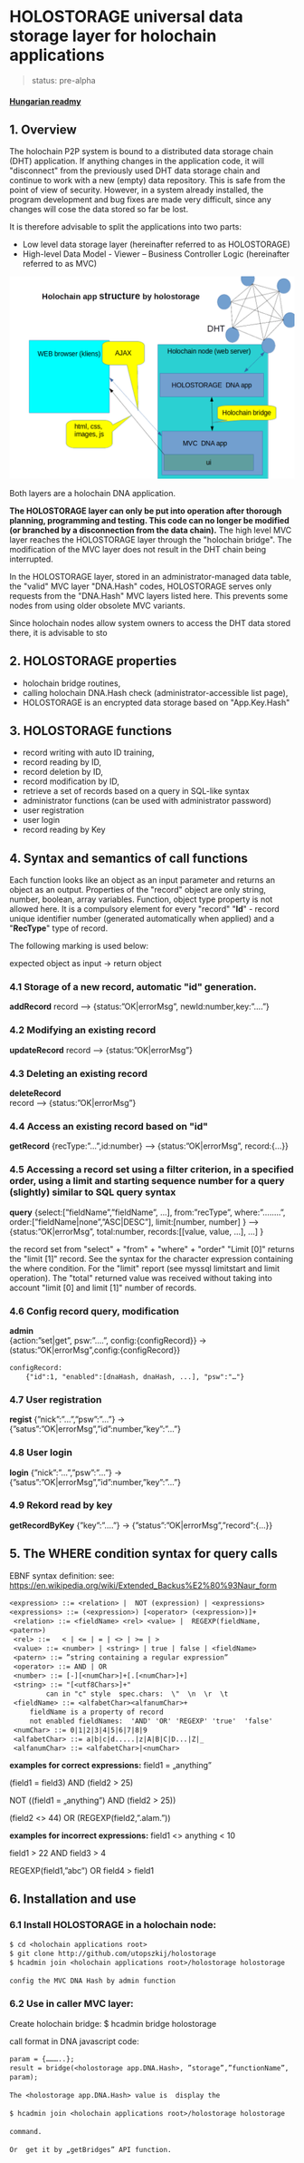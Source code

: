 # HOLOSTORAGE universal data storage layer for holochain applications

>status: pre-alpha

#### [Hungarian readmy](https://github.com/utopszkij/holostorage/blob/master/readme-hu.md) 

## 1. Overview
The holochain P2P system is bound to a distributed data storage chain (DHT) application. If anything changes in the application code, it will "disconnect" from the previously used DHT data storage chain and continue to work with a new (empty) data repository. This is safe from the point of view of security. However, in a system already installed, the program development and bug fixes are made very difficult, since any changes will cose the data stored so far be lost.

It is therefore advisable to split the applications into two parts:

- Low level data storage layer (hereinafter referred to as HOLOSTORAGE)
- High-level Data Model - Viewer – Business Controller Logic (hereinafter referred to as MVC)

![structure](https://github.com/utopszkij/holostorage/raw/master/holostorage-app-structure.png) 

Both layers are a holochain DNA application.

**The HOLOSTORAGE layer can only be put into operation after thorough planning, programming and testing. This code can no longer be modified (or branched by a disconnection from the data chain).** The high level MVC layer reaches the HOLOSTORAGE layer through the "holochain bridge". The modification of the MVC layer does not result in the DHT chain being interrupted.

In the HOLOSTORAGE layer, stored in an administrator-managed data table, the "valid" MVC layer "DNA.Hash" codes, HOLOSTORAGE serves only requests from the "DNA.Hash" MVC layers listed here. This prevents some nodes from using older obsolete MVC variants.

Since holochain nodes allow system owners to access the DHT data stored there, it is advisable to sto

## 2. HOLOSTORAGE properties
- holochain bridge routines,
- calling holochain DNA.Hash check (administrator-accessible list page),
- HOLOSTORAGE is an encrypted data storage based on "App.Key.Hash"
## 3. HOLOSTORAGE functions
- record writing with auto ID training,
- record reading by ID,
- record deletion by ID,
- record modification by ID,
- retrieve a set of records based on a query in SQL-like syntax
- administrator functions (can be used with administrator password)
- user registration
- user login
- record reading by Key
## 4. Syntax and semantics of call functions
Each function looks like an object as an input parameter and returns an object as an output.
Properties of the "record" object are only string, number, boolean, array variables. Function, object type property is not allowed here. It is a compulsory element for every "record"
"**Id**" - record unique identifier number (generated automatically when applied) and a
"**RecType**" type of record.


The following marking is used below:

expected object as input -> return object

### 4.1 Storage of a new record, automatic "id" generation.
**addRecord** 
	record --> {status:”OK|errorMsg”, newId:number,key:”….”}


### 4.2 Modifying an existing record
**updateRecord**
	record --> {status:”OK|errorMsg”}



### 4.3 Deleting an existing record
**deleteRecord**	
	record --> {status:”OK|errorMsg”}

### 4.4 Access an existing record based on "id"
**getRecord** 
	{recType:”...”,id:number} --> {status:”OK|errorMsg”, record:{…}}

### 4.5 Accessing a record set using a filter criterion, in a specified order, using a limit and starting sequence number for a query (slightly) similar to SQL query syntax
**query**
	{select:[”fieldName”,”fieldName”, ...],
	  from:”recType”,
	  where:”……..”,
	  order:[”fieldName|none”,”ASC|DESC”],
	  limit:[number, number]
	} --> 
	{status:”OK|errorMsg”, 
	  total:number, 
	  records:[[value, value, ...], ...]
	}

the record set from "select" + "from" + "where" + "order"
"Limit [0]" returns the "limit [1]" record.
See the syntax for the character expression containing the where condition.
For the "limit" report (see myssql limitstart and limit operation).
The "total" returned value was received without taking into account "limit [0] and limit [1]"
number of records.

### 4.6 Config record query, modification
**admin**	
	{action:”set|get”, psw:”….”, config:{configRecord}} →
		 (status:”OK|errorMsg”,config:{configRecord}}  

```
configRecord:
	{"id":1, "enabled":[dnaHash, dnaHash, ...], "psw":"…"}
```

### 4.7 User registration
**regist**
	{”nick”:”...”,”psw”:”...”}  → {”satus”:”OK|errorMsg”,”id”:number,”key”:”...”}

### 4.8 User login
**login**
	{”nick”:”...”,”psw”:”...”}  → {”satus”:”OK|errorMsg”,”id”:number,”key”:”...”}

### 4.9 Rekord read by  key
**getRecordByKey**
	{”key”:”….”} → {”status”:”OK|errorMsg”,”record”:{...}}

## 5. The WHERE condition syntax for query calls
EBNF syntax definition:
see:
https://en.wikipedia.org/wiki/Extended_Backus%E2%80%93Naur_form

``` 
<expression> ::= <relation> |  NOT (expression) | <expressions>
<expressions> ::= (<expression>) [<operator> (<expression>)]+
 <relation> ::= <fieldName> <rel> <value> |  REGEXP(fieldName, <patern>)
 <rel> ::=   < | <= | = | <> | >= | >
 <value> ::= <number> | <string> | true | false | <fieldName>
 <patern> ::= ”string containing a regular expression”
 <operator> ::= AND | OR
 <number> ::= [-][<numChar>]+[.[<numChar>]+]
 <string> ::= "[<utf8Chars>]+"
    	 can in "c" style  spec.chars:  \"  \n  \r  \t
 <fieldName> ::= <alfabetChar><alfanumChar>+
	 fieldName is a property of record
 	 not enabled fieldNames:  'AND' 'OR' 'REGEXP' 'true'  'false'
 <numChar> ::= 0|1|2|3|4|5|6|7|8|9
 <alfabetChar> ::= a|b|c|d.....|z|A|B|C|D...|Z|_
 <alfanumChar> ::= <alfabetChar>|<numChar>
```
**examples for correct expressions:**
field1 = „anything”

(field1 = field3) AND (field2 > 25)

NOT ((field1 = „anything”) AND (field2 > 25))

(field2 <> 44) OR (REGEXP(field2,”.alam.”))

**examples for incorrect expressions:**
field1 <> anything < 10

field1 > 22 AND field3 > 4

REGEXP(field1,”abc”) OR field4 > field1

## 6. Installation and use
### 6.1 Install HOLOSTORAGE in a holochain node:
```
$ cd <holochain applications root>                                                         
$ git clone http://github.com/utopszkij/holostorage
$ hcadmin join <holochain applications root>/holostorage holostorage

config the MVC DNA Hash by admin function
```
### 6.2 Use in caller MVC layer: 
Create holochain bridge:
$ hcadmin bridge <MVC chain name> holostorage <caller zome>                              

call format in  DNA javascript code:
```
param = {………..};
result = bridge(<holostorage app.DNA.Hash>, ”storage”,”functionName”, param);

The <holostorage app.DNA.Hash> value is  display the

$ hcadmin join <holochain applications root>/holostorage holostorage

command.

Or  get it by „getBridges” API function.
```



